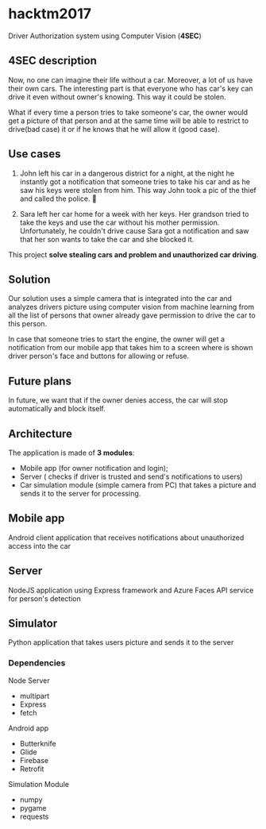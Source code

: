 # hacktm2017
Driver Authorization system using Computer Vision (**4SEC**)

## 4SEC description

Now, no one can imagine their life without a car. Moreover, a lot of us have their own cars.
The interesting part is that everyone who has car's key can drive it even without owner's knowing. This way it could be stolen.

What if every time a person tries to take someone's car, the owner would get a picture of that person and at the same time will be able to restrict to drive(bad case) it or if he knows that he will allow it (good case).

## Use cases
1. John left his car in a dangerous district for a night, at the night he instantly got a notification that someone tries to take his car and as he saw his keys were stolen from him. This way John took a pic of the thief and called the police. 🙂

2. Sara left her car home for a week with her keys. Her grandson tried to take the keys and use the car without his mother permission. Unfortunately, he couldn't drive cause Sara got a notification and saw that her son wants to take the car and she blocked it.

This project **solve stealing cars and problem and unauthorized car driving**.

## Solution
 Our solution uses a simple camera that is integrated into the car and analyzes drivers picture using computer vision from machine learning from all the list of persons that owner already gave permission to drive the car to this person. 

In case that someone tries to start the engine, the owner will get a notification from our mobile app that takes him to a screen where is shown driver person's face and buttons for allowing or refuse.

## Future plans
In future, we want that if the owner denies access, the car will stop automatically and block itself.

## Architecture
The application is made of **3 modules**: 
 - Mobile app (for owner notification and login);
 - Server ( checks if driver is trusted and send's notifications to users)
 - Car simulation module (simple camera from PC) that takes a picture and sends it to the server for processing.



## Mobile app
Android client application that receives notifications about unauthorized access into the car

## Server
NodeJS application using Express framework and Azure Faces API service for person's detection

## Simulator
Python application that takes users picture and sends it to the server


### Dependencies
Node Server
- multipart
- Express
- fetch

Android app
- Butterknife
- Glide
- Firebase
- Retrofit

Simulation Module
- numpy
- pygame
- requests
